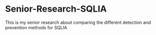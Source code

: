 # Senior-Research-SQLIA
This is my senior research about comparing the different detection and prevention methods for SQLIA
